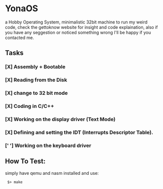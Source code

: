 # YonaOS
a Hobby Operating System, minimalistic 32bit machine to run my weird code, check the gettoknow website for insight and code explaination, also if you have any seggestion or noticed something wrong I'll be happy if you contacted me.
## Tasks

### [X] Assembly + Bootable
### [X] Reading from the Disk
### [X] change to 32 bit mode
### [X] Coding in C/C++
### [X] Working on the display driver (Text Mode)
### [X] Defining and setting the IDT (Interrupts Descriptor Table).
### [' '] Working on the keyboard driver

## How To Test:
  simply have qemu and nasm installed and use:
   ```
    $> make
   ```
